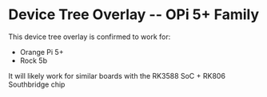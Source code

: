 # Device Tree Overlay -- OPi 5+ Family

This device tree overlay is confirmed to work for:

* Orange Pi 5+
* Rock 5b

It will likely work for similar boards with the RK3588 SoC + RK806 Southbridge chip
